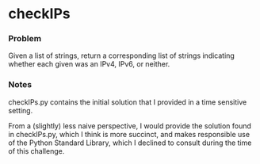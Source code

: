# checkIPs

### Problem
Given a list of strings, return a corresponding list of strings indicating whether each given was an IPv4, IPv6, or neither.

### Notes  
checkIPs.py contains the initial solution that I provided in a time sensitive setting. 

From a (slightly) less naive perspective, I would provide the solution found in checkIPs.py, which I think is more succinct, and makes responsible use of the Python Standard Library, which I declined to consult during the time of this challenge.
